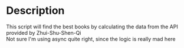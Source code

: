 # Description
This script will find the best books by calculating the data from the API provided by Zhui-Shu-Shen-Qi  
Not sure I'm using async quite right, since the logic is really mad here